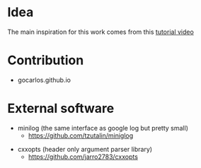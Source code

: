 # Idea

The main inspiration for this work comes from this [tutorial video](https://www.youtube.com/watch?v=Y3ac5rFMNZ0)


# Contribution
* gocarlos.github.io


# External software

* minilog (the same interface as google log but pretty small)
  * https://github.com/tzutalin/miniglog
<!-- * argparse (header only argument parser library)
  * https://github.com/hbristow/argparse -->
* cxxopts (header only argument parser library)
  * https://github.com/jarro2783/cxxopts
